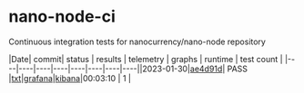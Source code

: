 # nano-node-ci

Continuous integration tests for nanocurrency/nano-node repository

|Date| commit| status | results | telemetry | graphs | runtime | test count |
|----|----|----|----|----|----|----|----||2023-01-30|[ae4d91d](https://github.com/nanocurrency/nano-node/commit/ae4d91d41fb9b58efc84b2a6d0e37b840e5b6870)| PASS |[txt](https://kutt.bnano.info/ae4d91d41fb9b58efc84b2a6d0e37b840e5b6870_result)|[grafana](https://kutt.bnano.info/ae4d91d41fb9b58efc84b2a6d0e37b840e5b6870)|[kibana](https://kutt.bnano.info/ae4d91d41fb9b58efc84b2a6d0e37b840e5b6870_graphs)|00:03:10 | 1 |
